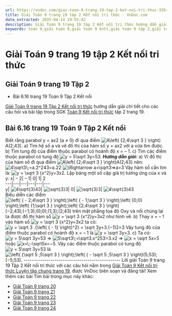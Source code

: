 ```yaml
---
url: https://vndoc.com/giai-toan-9-trang-19-tap-2-ket-noi-tri-thuc-335492
title: Giải Toán 9 trang 19 tập 2 Kết nối tri thức - VnDoc.com
date_extracted: 2025-04-14 19:55:42
description: Giải Toán 9 trang 19 tập 2 Kết nối tri thức hướng dẫn giải chi tiết các câu hỏi và bài tập trong SGK Toán 9 Kết nối tri thức tập 2.
keywords: toán 9,giải toán 9,giải toán 9 kntt,giải toán 9 tập 2,giải toán 9 kết nối tri thức,toán 9 kết nối tri thức tập 2,Toán 9 Kết nối tri thức Luyện tập chung trang 19,giải Toán 9 Kết nối tri thức Luyện tập chung trang 19,giải toán 9 kntt trang 19,toán 9 kết nối tri thức tập 2 trang 20,Luyện tập chung trang 19,toán 9 trang 19,giải toán 9 trang 19,giải toán 9 trang 19 kết nối,toán 9 trang 19 kết nối tri thức,toán 9 kntt tập 2 trang 19,toán 9 kết nối trang 19,bài 6.16 sgk toán 9 tập 2
---
```


# Giải Toán 9 trang 19 tập 2 Kết nối tri thức
## Giải Toán 9 trang 19 Tập 2
  * Bài 6.16 trang 19 Toán 9 Tập 2 Kết nối

[Giải Toán 9 trang 19 Tập 2 Kết nối tri thức](<https://vndoc.com/giai-toan-9-trang-19-tap-2-ket-noi-tri-thuc-335492>) hướng dẫn giải chi tiết cho các câu hỏi và bài tập trong SGK [Toán 9 Kết nối tri thức](<https://vndoc.com/toan-9-ket-noi-tri-thuc>) tập 2 trang 19.
## **Bài 6.16 trang 19 Toán 9 Tập 2 Kết nối**
Biết rằng parabol y = ax2 \(a ≠ 0\) đi qua điểm ![A\\left\( {2;4\\sqrt 3 } \\right\)](https://i.vdoc.vn/data/image/blank.png)A\(2;43\).
a\) Tìm hệ số a và vẽ đồ thị của hàm số y = ax2 với a vừa tìm được.
b\) Tìm tung độ của điểm thuộc parabol có hoành độ x = – 1.
c\) Tìm các điểm thuộc parabol có tung độ ![y = 5\\sqrt 3](https://i.vdoc.vn/data/image/blank.png)y=53.
_**Hướng dẫn giải:**_
a\) Vì đồ thị của hàm số đi qua điểm ![A\\left\( {2;4\\sqrt 3 } \\right\)](https://i.vdoc.vn/data/image/blank.png)A\(2;43\) nên:
![4\\sqrt3\\;=a.2^2](https://i.vdoc.vn/data/image/blank.png)43=a.22
![\\Rightarrow a=\\sqrt3](https://i.vdoc.vn/data/image/blank.png)⇒a=3
Vậy hàm số cần tìm là: ![y = \\sqrt 3 {x^2}](https://i.vdoc.vn/data/image/blank.png)y=3x2.
Lập bảng một số cặp giá trị tương ứng của x và y:
x| – 2| – 1| 0| 1| 2  
---|---|---|---|---|---  
y| ![4\\sqrt{3}](https://i.vdoc.vn/data/image/blank.png)43| ![\\sqrt{3}](https://i.vdoc.vn/data/image/blank.png)3| 0| ![\\sqrt{3}](https://i.vdoc.vn/data/image/blank.png)3| ![4\\sqrt{3}](https://i.vdoc.vn/data/image/blank.png)43  
Biểu diễn các điểm ![\\left\( { - 2;4\\sqrt 3 } \\right\);\\left\( { - 1;\\sqrt 3 } \\right\);\\left\( {0;0} \\right\);\\left\( {1;\\sqrt 3 } \\right\);\\left\( {2;4\\sqrt 3 } \\right\)](https://i.vdoc.vn/data/image/blank.png)\(−2;43\);\(−1;3\);\(0;0\);\(1;3\);\(2;43\) trên mặt phẳng tọa độ Oxy và nối chúng lại ta được đồ thị hàm số ![y = \\sqrt 3 {x^2}](https://i.vdoc.vn/data/image/blank.png)y=3x2 như hình vẽ.
b\) Thay x = – 1 vào hàm số ![y = \\sqrt 3 {x^2}](https://i.vdoc.vn/data/image/blank.png)y=3x2 ta có:
![y = \\sqrt 3 .{\\left\( { - 1} \\right\)^2} = \\sqrt 3](https://i.vdoc.vn/data/image/blank.png)y=3.\(−1\)2=3
Vậy tung độ của điểm thuộc parabol có hoành độ x = – 1 là ![y = \\sqrt 3](https://i.vdoc.vn/data/image/blank.png)y=3.
c\) Ta có: ![y = 5\\sqrt 3](https://i.vdoc.vn/data/image/blank.png)y=53
⇒ ![5\\sqrt3\\;=\\sqrt3.x^2](https://i.vdoc.vn/data/image/blank.png)53=3.x2
⇒ ![x = \\sqrt 5](https://i.vdoc.vn/data/image/blank.png)x=5 hoặc ![x=\\;-\\sqrt5](https://i.vdoc.vn/data/image/blank.png)x=−5.
Vậy các điểm thuộc parabol có tung độ ![y = 5\\sqrt 3](https://i.vdoc.vn/data/image/blank.png)y=53 là ![\\left\( {\\sqrt 5 ;5\\sqrt 3 } \\right\);\\left\( { - \\sqrt 5 ;5\\sqrt 3 } \\right\)](https://i.vdoc.vn/data/image/blank.png)\(5;53\);\(−5;53\).
\-----------------------------------------------
Lời giải Toán 9 trang 19 Tập 2 Kết nối tri thức với các câu hỏi nằm trong [Giải Toán 9 Kết nối tri thức Luyện tập chung trang 19](<https://vndoc.com/toan-9-ket-noi-tri-thuc-luyen-tap-chung-trang-19-334138>), được VnDoc biên soạn và đăng tải\!
Xem thêm các bài Tìm bài trong mục này khác:
  * [Giải Toán 9 trang 20 ](</giai-toan-9-trang-20-tap-2-ket-noi-tri-thuc-335503>)
  * [Giải Toán 9 trang 21 ](</giai-toan-9-trang-21-tap-2-ket-noi-tri-thuc-335506>)
  * [Giải Toán 9 trang 22 ](</giai-toan-9-trang-22-tap-2-ket-noi-tri-thuc-335565>)
  * [Giải Toán 9 trang 23 ](</giai-toan-9-trang-23-tap-2-ket-noi-tri-thuc-335566>)
  * [Giải Toán 9 trang 24 ](</giai-toan-9-trang-24-tap-2-ket-noi-tri-thuc-335567>)

